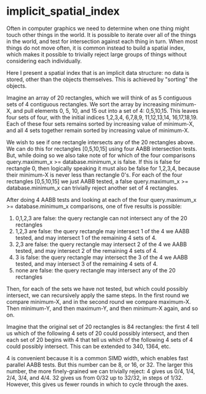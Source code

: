 # implicit_spatial_index

Often in computer graphics we need to determine when one thing might touch other things in the world. It is possible to iterate over all of the things in the world, and test for intersection against each thing in turn. When most things do not move often, it is common instead to build a spatial index, which makes it possible to trivially reject large groups of things without considering each individually.

Here I present a spatial index that is an implicit data structure: no data is stored, other than the objects themselves. This is achieved by "sorting" the objects.

Imagine an array of 20 rectangles, which we will think of as 5 contiguous sets of 4 contiguous rectangles. We sort the array by increasing minimum-X, and pull elements 0, 5, 10, and 15 out into a set of 4: 0,5,10,15. This leaves four sets of four, with the initial indices 1,2,3,4, 6,7,8,9, 11,12,13,14, 16,17,18,19. Each of these four sets remains sorted by increasing value of minimum-X, and all 4 sets together remain sorted by increasing value of minimum-X.

We wish to see if one rectangle intersects any of the 20 rectangles above. We can do this for rectangles [0,5,10,15] using four AABB intersection tests. But, while doing so we also take note of for which of the four comparisons query.maximum_x >= database.minimum_x is false. If this is false for rectangle 0, then logically speaking it must also be false for 1,2,3,4, because their minimum-X is never less than rectangle 0's. For each of the four rectangles [0,5,10,15] we just AABB tested, a false query.maximum_x >= database.minimum_x can trivially reject another set of 4 rectangles.

After doing 4 AABB tests and looking at each of the four query.maximum_x >= database.minimum_x comparisons, one of five results is possible:

1. 0,1,2,3 are false: the query rectangle can not intersect any of the 20 rectangles
2. 1,2,3 are false: the query rectangle may intersect 1 of the 4 we AABB tested, and may intersect 1 of the remaining 4 sets of 4.
3. 2,3 are false: the query rectangle may intersect 2 of the 4 we AABB tested, and may intersect 2 of the remaining 4 sets of 4.
4. 3 is false: the query rectangle may intersect the 3 of the 4 we AABB tested, and may intersect 3 of the remaining 4 sets of 4.
5. none are false: the query rectangle may intersect any of the 20 rectangles

Then, for each of the sets we have not tested, but which could possibly intersect, we can recursively apply the same steps. In the first round we compare minimum-X, and in the second round we compare maximum-X. Then minimum-Y, and then maximum-Y, and then minimum-X again, and so on. 

Imagine that the original set of 20 rectangles is 84 rectangles: the first 4 tell us which of the following 4 sets of 20 could possibly intersect, and then each set of 20 begins with 4 that tell us which of the following 4 sets of 4 could possibly intersect. This can be extended to 340, 1364, etc.

4 is convenient because it is a common SIMD width, which enables fast parallel AABB tests. But this number can be 8, or 16, or 32. The larger this number, the more finely-grained we can trivially reject: 4 gives us 0/4, 1/4, 2/4, 3/4, and 4/4. 32 gives us from 0/32 up to 32/32, in steps of 1/32. However, this gives us fewer rounds in which to cycle through the axes.
